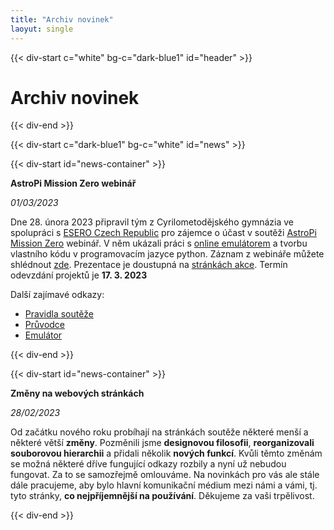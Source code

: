 ```yaml
---
title: "Archiv novinek"
laoyut: single
---
```


{{< div-start c="white" bg-c="dark-blue1" id="header" >}}

# Archiv novinek

{{< div-end >}}

{{< div-start c="dark-blue1" bg-c="white" id="news" >}}

{{< div-start id="news-container" >}}

**AstroPi Mission Zero webinář**

*01/03/2023*

Dne 28. února 2023 připravil tým z Cyrilometodějského gymnázia ve spolupráci s [ESERO Czech Republic](https://esero.spaceacademy.cz/) pro zájemce o účast v soutěži [AstroPi Mission Zero](https://astro-pi.org/mission-zero/) webinář. V něm ukázali práci s [online emulátorem]() a tvorbu vlastního kódu v programovacím jazyce python. Záznam z webináře můžete shlédnout [zde](https://www.youtube.com/watch?v=vY7CP48e81g). Prezentace je doustupná na [stránkách akce](https://esero.spaceacademy.cz/akce/astro-pi-mission-zero-webinar/). Termín odevzdání projektů je **17. 3. 2023**

Další zajímavé odkazy:
- [Pravidla soutěže](https://astro-pi.org/mission-zero/guidelines)
- [Průvodce](https://projects.raspberrypi.org/en/projects/astro-pi-mission-zero/2)
- [Emulátor](https://missions.astro-pi.org/mz/code_submissions/new)

{{< div-end >}}

{{< div-start id="news-container" >}}

**Změny na webových stránkách**

*28/02/2023*

Od začátku nového roku probíhají na stránkách soutěže některé menší a některé větší **změny**. Pozměnili jsme **designovou filosofii**, **reorganizovali souborovou hierarchii** a přidali několik **nových funkcí**. Kvůli těmto změnám se možná některé dříve fungující odkazy rozbily a nyní už nebudou fungovat. Za to se samozřejmě omlouváme. Na novinkách pro vás ale stále dále pracujeme, aby bylo hlavní komunikační médium mezi námi a vámi, tj. tyto stránky, **co nejpříjemnější na používání**. Děkujeme za vaši trpělivost.

{{< div-end >}}